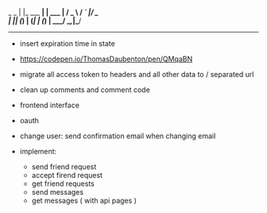  _            _
| |_ ___   __| | ___
| __/ _ \ / _` |/ _ \
| || (_) | (_| | (_) |
 \__\___/ \__,_|\___/

---
 - insert expiration time in state
 - https://codepen.io/ThomasDaubenton/pen/QMqaBN
 - migrate all access token to headers and all other data to / separated url
 - clean up comments and comment code
 - frontend interface
 - oauth
 - change user: send confirmation email when changing email

 - implement:
	 - send friend request
	 - accept firend request
	 - get friend requests
	 - send messages
	 - get messages ( with api pages )
